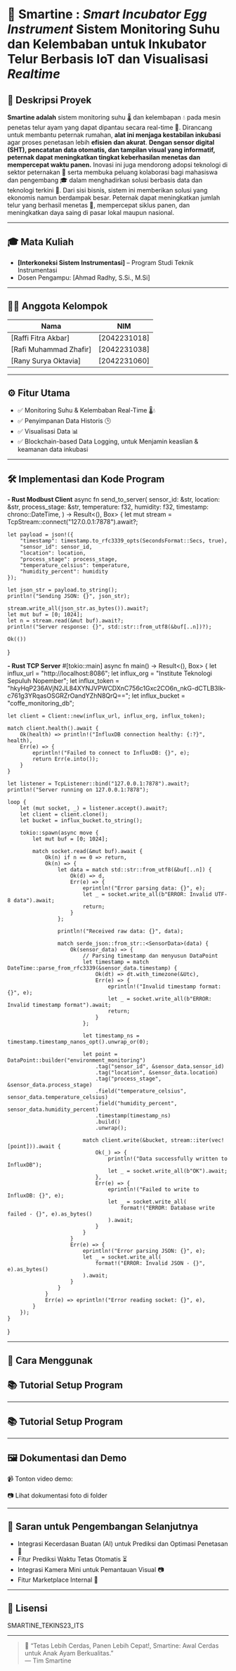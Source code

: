 # 🐣 Smartine : _Smart Incubator Egg Instrument_ Sistem Monitoring Suhu dan Kelembaban untuk Inkubator Telur Berbasis IoT dan Visualisasi _Realtime_


## 📘 Deskripsi Proyek
**Smartine adalah** sistem monitoring suhu 🌡️ dan kelembapan 💧 pada mesin penetas telur ayam yang dapat dipantau secara real-time 📲. Dirancang untuk membantu peternak rumahan, **alat ini menjaga kestabilan inkubasi** agar proses penetasan lebih **efisien** **dan akurat**. **Dengan sensor digital (SHT), pencatatan data otomatis, dan tampilan visual yang informatif, peternak dapat meningkatkan tingkat keberhasilan menetas dan mempercepat waktu panen.** Inovasi ini juga mendorong adopsi teknologi di sektor peternakan 💼 serta membuka peluang kolaborasi bagi mahasiswa dan pengembang 🎓 dalam menghadirkan solusi berbasis data dan teknologi terkini 📡. Dari sisi bisnis, sistem ini memberikan solusi yang ekonomis namun berdampak besar. Peternak dapat meningkatkan jumlah telur yang berhasil menetas 🐣, mempercepat siklus panen, dan meningkatkan daya saing di pasar lokal maupun nasional.

---

## 🎓 Mata Kuliah
- **[Interkoneksi Sistem Instrumentasi]** – Program Studi Teknik Instrumentasi
- Dosen Pengampu: [Ahmad Radhy, S.Si., M.Si]

---

## 👨‍💻 Anggota Kelompok
| Nama | NIM | 
|------|-----|
| [Raffi Fitra Akbar] | [2042231018] | 
| [Rafi Muhammad Zhafir] | [2042231038] | 
| [Rany Surya Oktavia] | [2042231060] | 


---

## ⚙️ Fitur Utama
- ✅ Monitoring Suhu & Kelembaban Real-Time 🌡️💧
- ✅ Penyimpanan Data Historis 🕒
- ✅ Visualisasi Data 📊
- ✅ Blockchain-based Data Logging, untuk Menjamin keaslian & keamanan data inkubasi


---

## 🛠️ Implementasi dan Kode Program
**- Rust Modbust Client**
async fn send_to_server(
    sensor_id: &str,
    location: &str,
    process_stage: &str,
    temperature: f32,
    humidity: f32,
    timestamp: chrono::DateTime<Local>,
) -> Result<(), Box<dyn Error>> {
    let mut stream = TcpStream::connect("127.0.0.1:7878").await?;
    
    let payload = json!({
        "timestamp": timestamp.to_rfc3339_opts(SecondsFormat::Secs, true),
        "sensor_id": sensor_id,
        "location": location,
        "process_stage": process_stage,
        "temperature_celsius": temperature,
        "humidity_percent": humidity
    });

    let json_str = payload.to_string();
    println!("Sending JSON: {}", json_str);
    
    stream.write_all(json_str.as_bytes()).await?;
    let mut buf = [0; 1024];
    let n = stream.read(&mut buf).await?;
    println!("Server response: {}", std::str::from_utf8(&buf[..n])?);
    
    Ok(())
}

  
**- Rust TCP Server**
  #[tokio::main]
async fn main() -> Result<(), Box<dyn std::error::Error>> {
    let influx_url = "http://localhost:8086";
    let influx_org = "Institute Teknologi Sepuluh Nopember";
    let influx_token = "hkyHqP236AVjN2JL84XYNJVPWCDXnC756c1Gxc2CO6n_nkG-dCTLB3Ik-c761g3YRqasOSGRZrOandYZhN8QrQ==";
    let influx_bucket = "coffe_monitoring_db";

    let client = Client::new(influx_url, influx_org, influx_token);

    match client.health().await {
        Ok(health) => println!("InfluxDB connection healthy: {:?}", health),
        Err(e) => {
            eprintln!("Failed to connect to InfluxDB: {}", e);
            return Err(e.into());
        }
    }

    let listener = TcpListener::bind("127.0.0.1:7878").await?;
    println!("Server running on 127.0.0.1:7878");

    loop {
        let (mut socket, _) = listener.accept().await?;
        let client = client.clone();
        let bucket = influx_bucket.to_string();
        
        tokio::spawn(async move {
            let mut buf = [0; 1024];
            
            match socket.read(&mut buf).await {
                Ok(n) if n == 0 => return,
                Ok(n) => {
                    let data = match std::str::from_utf8(&buf[..n]) {
                        Ok(d) => d,
                        Err(e) => {
                            eprintln!("Error parsing data: {}", e);
                            let _ = socket.write_all(b"ERROR: Invalid UTF-8 data").await;
                            return;
                        }
                    };
                    
                    println!("Received raw data: {}", data);
                    
                    match serde_json::from_str::<SensorData>(data) {
                        Ok(sensor_data) => {
                            // Parsing timestamp dan menyusun DataPoint
                            let timestamp = match DateTime::parse_from_rfc3339(&sensor_data.timestamp) {
                                Ok(dt) => dt.with_timezone(&Utc),
                                Err(e) => {
                                    eprintln!("Invalid timestamp format: {}", e);
                                    let _ = socket.write_all(b"ERROR: Invalid timestamp format").await;
                                    return;
                                }
                            };

                            let timestamp_ns = timestamp.timestamp_nanos_opt().unwrap_or(0);

                            let point = DataPoint::builder("environment_monitoring")
                                .tag("sensor_id", &sensor_data.sensor_id)
                                .tag("location", &sensor_data.location)
                                .tag("process_stage", &sensor_data.process_stage)
                                .field("temperature_celsius", sensor_data.temperature_celsius)
                                .field("humidity_percent", sensor_data.humidity_percent)
                                .timestamp(timestamp_ns)
                                .build()
                                .unwrap();

                            match client.write(&bucket, stream::iter(vec![point])).await {
                                Ok(_) => {
                                    println!("Data successfully written to InfluxDB");
                                    let _ = socket.write_all(b"OK").await;
                                },
                                Err(e) => {
                                    eprintln!("Failed to write to InfluxDB: {}", e);
                                    let _ = socket.write_all(
                                        format!("ERROR: Database write failed - {}", e).as_bytes()
                                    ).await;
                                }
                            }
                        }
                        Err(e) => {
                            eprintln!("Error parsing JSON: {}", e);
                            let _ = socket.write_all(
                                format!("ERROR: Invalid JSON - {}", e).as_bytes()
                            ).await;
                        }
                    }
                }
                Err(e) => eprintln!("Error reading socket: {}", e),
            }
        });
    }
}

---

## 🚀 Cara Menggunak

## 📚 Tutorial Setup Program 

---

## 📚 Tutorial Setup Program 
 
---

## 🖼️ Dokumentasi dan Demo

📹 Tonton video demo: 

📷 Lihat dokumentasi foto di folder


---

## 📌 Saran untuk Pengembangan Selanjutnya
- Integrasi Kecerdasan Buatan (AI) untuk Prediksi dan Optimasi Penetasan 🤖
- Fitur Prediksi Waktu Tetas Otomatis ⏳
- Integrasi Kamera Mini untuk Pemantauan Visual 📷
- Fitur Marketplace Internal 🛒

---

## 🌱 Lisensi
SMARTINE_TEKINS23_ITS

---

> 🚀 “Tetas Lebih Cerdas, Panen Lebih Cepat!, Smartine: Awal Cerdas untuk Anak Ayam Berkualitas.”  
> — Tim Smartine

